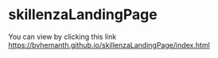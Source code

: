# skillenzaLandingPage

You can view by clicking this link
https://bvhemanth.github.io/skillenzaLandingPage/index.html
